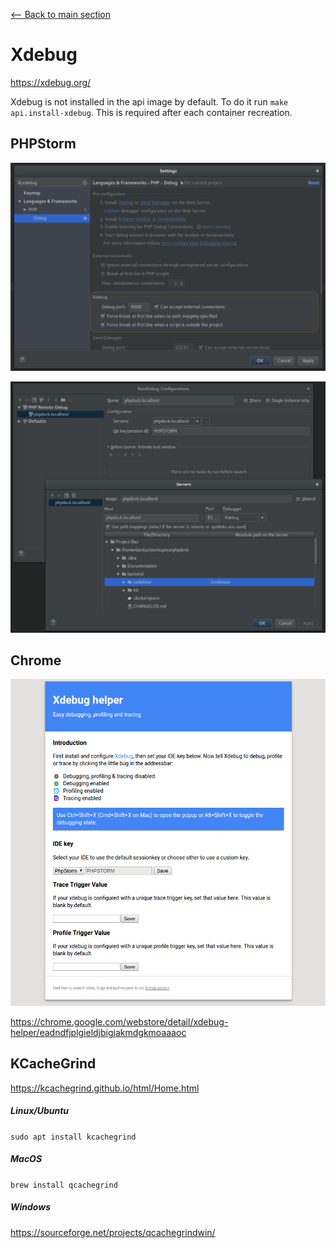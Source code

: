 [<-- Back to main section](../README.md)

# Xdebug

https://xdebug.org/

Xdebug is not installed in the api image by default. 
To do it run `make api.install-xdebug`.
This is required after each container recreation.

## PHPStorm

![PHPStorm Xdebug port config](assets/phpstorm-xdebug-port-config.png)

![PHPStorm Xdebug run config](assets/phpstorm-xdebug-run-config.png)

## Chrome

![Chrome Xdebug helper](assets/chrome-xdebug-helper.png)

https://chrome.google.com/webstore/detail/xdebug-helper/eadndfjplgieldjbigjakmdgkmoaaaoc

## KCacheGrind

https://kcachegrind.github.io/html/Home.html

##### Linux/Ubuntu

`sudo apt install kcachegrind`
 
##### MacOS

`brew install qcachegrind`

##### Windows

https://sourceforge.net/projects/qcachegrindwin/
